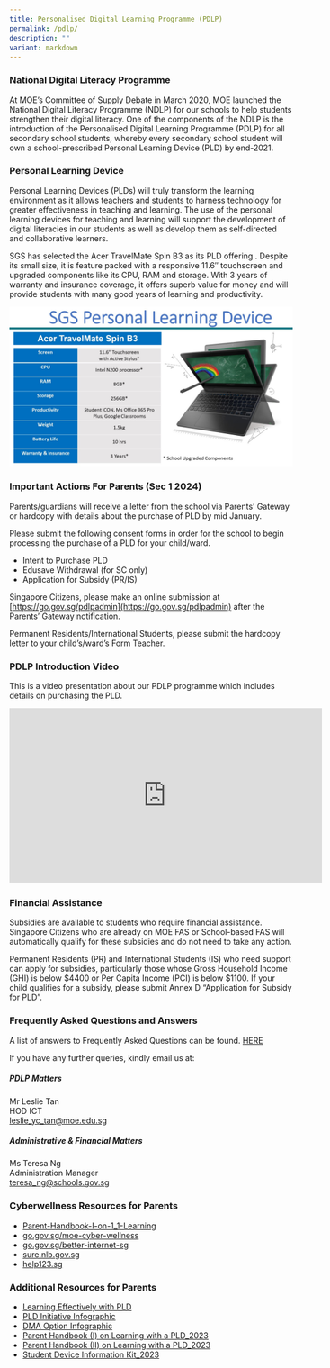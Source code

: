 ```yaml
---
title: Personalised Digital Learning Programme (PDLP)
permalink: /pdlp/
description: ""
variant: markdown
---
```

### National Digital Literacy Programme

At MOE’s Committee of Supply Debate in March 2020, MOE launched the National Digital Literacy Programme (NDLP) for our schools to help students strengthen their digital literacy. One of the components of the NDLP is the introduction of the Personalised Digital Learning Programme (PDLP) for all secondary school students, whereby every secondary school student will own a school-prescribed Personal Learning Device (PLD) by end-2021. 

### Personal Learning Device
Personal Learning Devices (PLDs) will truly transform the learning environment as it allows teachers and students to harness technology for greater effectiveness in teaching and learning. The use of the personal learning devices for teaching and learning will support the development of digital literacies in our students as well as develop them as self-directed and collaborative learners.

SGS has selected the Acer TravelMate Spin B3 as its PLD offering . Despite its small size, it is feature packed with a responsive 11.6″ touchscreen and upgraded components like its CPU, RAM and storage. With 3 years of warranty and insurance coverage, it offers superb value for money and will provide students with many good years of learning and productivity.

![PLD2024](/images/Acer_TravelMate_Spin_TMB311RN_33_Convertible.jpg)

### Important Actions For Parents (Sec 1 2024)

Parents/guardians will receive a letter from the school via Parents’ Gateway or hardcopy with details about the purchase of PLD by mid January.

Please submit the following consent forms in order for the school to begin processing the purchase of a PLD for your child/ward.

*   Intent to Purchase PLD
*   Edusave Withdrawal (for SC only)
*   Application for Subsidy (PR/IS)

Singapore Citizens, please make an online submission at [https://go.gov.sg/pdlpadmin](https://go.gov.sg/pdlpadmin) after the Parents’ Gateway notification.

Permanent Residents/International Students, please submit the hardcopy letter to your child’s/ward’s Form Teacher.



### PDLP Introduction Video
This is a video presentation about our PDLP programme which includes details on purchasing the PLD. 

<iframe width="556" height="310" src="https://www.youtube.com/embed/irEmIsr6-lQ" title="Personalised Digital Learning Programme 2022" frameborder="0" allow="accelerometer; autoplay; clipboard-write; encrypted-media; gyroscope; picture-in-picture" allowfullscreen=""></iframe>

### Financial Assistance
Subsidies are available to students who require financial assistance. Singapore Citizens who are already on MOE FAS or School-based FAS will automatically qualify for these subsidies and do not need to take any action.

Permanent Residents (PR) and International Students (IS) who need support can apply for subsidies, particularly those whose Gross Household Income (GHI) is below $4400 or Per Capita Income (PCI) is below $1100. If your child qualifies for a subsidy, please submit Annex D “Application for Subsidy for PLD”.


### Frequently Asked Questions and Answers

A list of answers to Frequently Asked Questions can be found. [HERE](/files/FAQs-on-PDLP.pdf)

If you have any further queries, kindly email us at:

##### **PDLP Matters**  
Mr Leslie Tan  
HOD ICT  
[leslie\_yc\_tan@moe.edu.sg](mailto:leslie_yc_tan@moe.edu.sg)

##### **Administrative &amp; Financial Matters**  
Ms Teresa Ng  
Administration Manager  
[teresa\_ng@schools.gov.sg](mailto:teresa_ng@schools.gov.sg)

### Cyberwellness Resources for Parents
*   [Parent-Handbook-I-on-1_1-Learning](/files/Parent-Handbook-I-on-1_1-Learning.pdf)
*   [go.gov.sg/moe-cyber-wellness](http://go.gov.sg/moe-cyber-wellness)
*   [go.gov.sg/better-internet-sg](http://go.gov.sg/better-internet-sg)
*   [sure.nlb.gov.sg](http://sure.nlb.gov.sg/)
*   [help123.sg](http://help123.sg/)

### Additional Resources for Parents
* [Learning Effectively with PLD](/files/Learning%20With%20Your%20PLD.pdf)
* [PLD Initiative Infographic](/files/PLD%20Initiative%20Infographic_2023.pdf)
* [DMA Option Infographic](/files/DMA%20Option%20Infographic_2023.pdf)
* [Parent Handbook (I) on Learning with a PLD_2023](/files/Parent%20Handbook%20(I)%20on%20Learning%20with%20a%20PLD_2023.pdf)
* [Parent Handbook (II) on Learning with a PLD_2023](/files/Parent%20Handbook%20(II)%20on%20Learning%20with%20a%20PLD_2023.pdf)
* [Student Device Information Kit_2023](/files/Student%20Device%20Information%20Kit_2023.pdf)